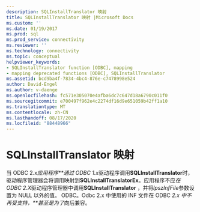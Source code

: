 ```yaml
---
description: SQLInstallTranslator 映射
title: SQLInstallTranslator 映射 |Microsoft Docs
ms.custom: ''
ms.date: 01/19/2017
ms.prod: sql
ms.prod_service: connectivity
ms.reviewer: ''
ms.technology: connectivity
ms.topic: conceptual
helpviewer_keywords:
- SQLInstallTranslator function [ODBC], mapping
- mapping deprecated functions [ODBC], SQLInstallTranslator
ms.assetid: bcd9ba4f-7834-4bc4-876e-c7478998e524
author: David-Engel
ms.author: v-daenge
ms.openlocfilehash: fc571e305070e4afba6dc7c647d18a6790c011f0
ms.sourcegitcommit: e700497f962e4c2274df16d9e651059b42ff1a10
ms.translationtype: MT
ms.contentlocale: zh-CN
ms.lasthandoff: 08/17/2020
ms.locfileid: "88448966"
---
```

# <a name="sqlinstalltranslator-mapping"></a>SQLInstallTranslator 映射
当 ODBC 2.x*应用程序**通过 ODBC 1.x*驱动程序调用**SQLInstallTranslator**时，驱动程序管理器会将调用映射到**SQLInstallTranslatorEx**。应用程序不应*在 ODBC 2.X*驱动程序管理器中调用**SQLInstallTranslator** ，并将*lpszInfFile*参数设置为 NULL 以外的值。 ODBC。Odbc 2.x 中使用的 INF 文件在 ODBC *2.x 中不再受支持，**甚至是为了*向后兼容。
